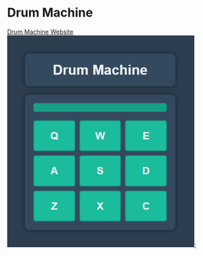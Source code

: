 <h1>Drum Machine</h1>
<a href="https://drum-machine-hasnain.netlify.app">Drum Machine Website</a>
<img src="/public/drum.png" />;